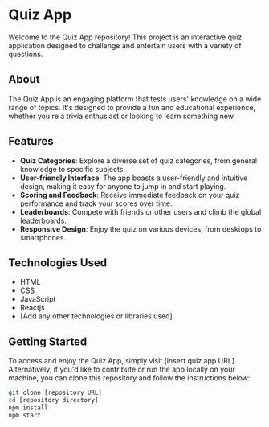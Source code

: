 # Quiz App

Welcome to the Quiz App repository! This project is an interactive quiz application designed to challenge and entertain users with a variety of questions.

## About

The Quiz App is an engaging platform that tests users' knowledge on a wide range of topics. It's designed to provide a fun and educational experience, whether you're a trivia enthusiast or looking to learn something new.

## Features

- **Quiz Categories**: Explore a diverse set of quiz categories, from general knowledge to specific subjects.
- **User-friendly Interface**: The app boasts a user-friendly and intuitive design, making it easy for anyone to jump in and start playing.
- **Scoring and Feedback**: Receive immediate feedback on your quiz performance and track your scores over time.
- **Leaderboards**: Compete with friends or other users and climb the global leaderboards.
- **Responsive Design**: Enjoy the quiz on various devices, from desktops to smartphones.

## Technologies Used

- HTML
- CSS
- JavaScript
- Reactjs
- [Add any other technologies or libraries used]

## Getting Started

To access and enjoy the Quiz App, simply visit [insert quiz app URL]. Alternatively, if you'd like to contribute or run the app locally on your machine, you can clone this repository and follow the instructions below:

```bash
git clone [repository URL]
cd [repository directory]
npm install
npm start
